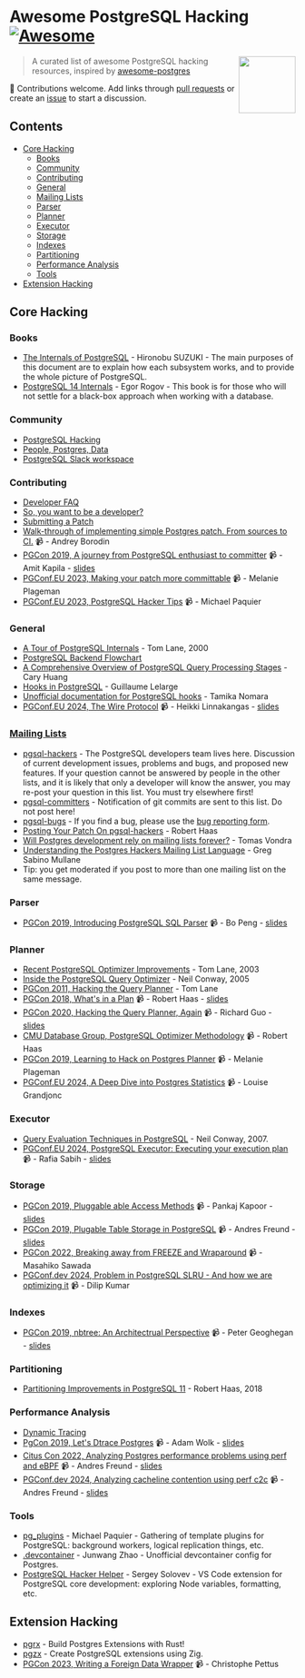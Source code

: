 # Awesome PostgreSQL Hacking [![Awesome](https://awesome.re/badge.svg)](https://awesome.re)

[<img src="https://wiki.postgresql.org/images/a/a4/PostgreSQL_logo.3colors.svg" align="right" width="100">](https://www.postgresql.org/)

> A curated list of awesome PostgreSQL hacking resources, inspired by [awesome-postgres](https://github.com/dhamaniasad/awesome-postgres)

 :elephant: Contributions welcome. Add links through [pull requests](https://github.com/pghacking/awesome/pulls) or create an [issue](https://github.com/pghacking/awesome/issues) to start a discussion.

## Contents

- [Core Hacking](#core-hacking)
    - [Books](#books)
    - [Community](#community)
    - [Contributing](#contributing)
    - [General](#general)
    - [Mailing Lists](#mailing-lists)
    - [Parser](#parser)
    - [Planner](#planner)
    - [Executor](#executor)
    - [Storage](#storage)
    - [Indexes](#indexes)
    - [Partitioning](#partitioning)
    - [Performance Analysis](#performance-analysis)
    - [Tools](#tools)
- [Extension Hacking](#extension-hacking)

## Core Hacking

### Books

- [The Internals of PostgreSQL](https://www.interdb.jp/pg/index.html) - Hironobu SUZUKI - The main purposes of this document are to explain how each subsystem works, and to provide the whole picture of PostgreSQL.
- [PostgreSQL 14 Internals](https://edu.postgrespro.com/postgresql_internals-14_en.pdf) - Egor Rogov - This book is for those who will not settle for a black-box approach when working with a database.

### Community

- [PostgreSQL Hacking](https://discord.gg/bx2G9KWyrY)
- [People, Postgres, Data](https://discord.com/invite/bW2hsax8We)
- [PostgreSQL Slack workspace](https://pgtreats.info/slack-invite)

### Contributing

- [Developer FAQ](https://wiki.postgresql.org/wiki/Developer_FAQ)
- [So, you want to be a developer?](https://wiki.postgresql.org/wiki/So,_you_want_to_be_a_developer%3F)
- [Submitting a Patch](https://wiki.postgresql.org/wiki/Submitting_a_Patch)
- [Walk-through of implementing simple Postgres patch. From sources to CI.](https://www.youtube.com/watch?v=rihfAnd_leM) 📹 - Andrey Borodin
- [PGCon 2019, A journey from PostgreSQL enthusiast to committer](https://www.youtube.com/watch?v=0RbnI-6xhGo) 📹 - Amit Kapila - [slides](https://www.pgcon.org/2019/schedule/events/1327.en.html)
- [PGConf.EU 2023, Making your patch more committable](https://www.youtube.com/watch?v=oXJbFy0JJkI) 📹 - Melanie Plageman
- [PGConf.EU 2023, PostgreSQL Hacker Tips](https://www.youtube.com/watch?v=hIBwLGLsqKI) 📹 - Michael Paquier

### General

- [A Tour of PostgreSQL Internals](https://www.postgresql.org/files/developer/tour.pdf) - Tom Lane, 2000
- [PostgreSQL Backend Flowchart](https://www.postgresql.org/developer/backend/)
- [A Comprehensive Overview of PostgreSQL Query Processing Stages](https://www.highgo.ca/2024/01/26/a-comprehensive-overview-of-postgresql-query-processing-stages/) - Cary Huang
- [Hooks in PostgreSQL](https://wiki.postgresql.org/images/e/e3/Hooks_in_postgresql.pdf) - Guillaume Lelarge
- [Unofficial documentation for PostgreSQL hooks](https://github.com/taminomara/psql-hooks) - Tamika Nomara
- [PGConf.EU 2024, The Wire Protocol](https://www.youtube.com/watch?v=FBPubrwGKhI) 📹 - Heikki Linnakangas - [slides](https://www.postgresql.eu/events/pgconfeu2024/sessions/session/5897/slides/589/Postgres%20protocol.pdf)

### [Mailing Lists](https://www.postgresql.org/list/)

- [pgsql-hackers](https://www.postgresql.org/list/pgsql-hackers/) - The PostgreSQL developers team lives here. Discussion of current development issues, problems and bugs, and proposed new features. If your question cannot be answered by people in the other lists, and it is likely that only a developer will know the answer, you may re-post your question in this list. You must try elsewhere first!
- [pgsql-committers](https://www.postgresql.org/list/pgsql-committers/) - Notification of git commits are sent to this list. Do not post here!
- [pgsql-bugs](https://www.postgresql.org/list/pgsql-bugs/) - If you find a bug, please use the [bug reporting form](http://www.postgresql.org/support/submitbug).
- [Posting Your Patch On pgsql-hackers](https://rhaas.blogspot.com/2024/08/posting-your-patch-on-pgsql-hackers.html) - Robert Haas
- [Will Postgres development rely on mailing lists forever?](https://vondra.me/posts/will-postgres-rely-on-mailing-lists-forever/) - Tomas Vondra
- [Understanding the Postgres Hackers Mailing List Language](https://www.crunchydata.com/blog/understanding-the-postgres-hackers-mailing-list) - Greg Sabino Mullane
- Tip: you get moderated if you post to more than one mailing list on the same message.

### Parser

- [PGCon 2019, Introducing PostgreSQL SQL Parser](https://www.youtube.com/watch?v=LQ6szIyLDfE) 📹 - Bo Peng - [slides](https://www.pgcon.org/2019/schedule/attachments/556_PostgreSQL_SQL_parser.pdf)

### Planner

- [Recent PostgreSQL Optimizer Improvements](https://www.postgresql.org/files/developer/optimizer.pdf) - Tom Lane, 2003
- [Inside the PostgreSQL Query Optimizer](https://www.neilconway.org/talks/optimizer/optimizer.pdf) - Neil Conway, 2005
- [PGCon 2011, Hacking the Query Planner](https://www.pgcon.org/2011/schedule/attachments/188_Planner%20talk.pdf) - Tom Lane
- [PGCon 2018, What's in a Plan](https://www.youtube.com/watch?v=YH0zRk7NSfE) 📹 - Robert Haas - [slides](https://drive.google.com/file/d/1U5ZO8FwiaHZqX3nPl40TOMKjWmOVqH_f/view)
- [PGCon 2020, Hacking the Query Planner, Again](https://www.youtube.com/watch?v=wTg02tniO2A) 📹 - Richard Guo - [slides](https://www.pgcon.org/events/pgcon_2020/sessions/session/39/slides/7/Hacking%20the%20Query%20Planner,%20Again.pdf)
- [CMU Database Group, PostgreSQL Optimizer Methodology](https://www.youtube.com/watch?v=XA3SBgcZwtE) 📹 - Robert Haas
- [PGCon 2019, Learning to Hack on Postgres Planner](https://www.youtube.com/watch?v=j7UPVU5UCV4) 📹 - Melanie Plageman
- [PGConf.EU 2024, A Deep Dive into Postgres Statistics](https://www.youtube.com/watch?v=ApAClPFJ_rU) 📹 - Louise Grandjonc

### Executor

- [Query Evaluation Techniques in PostgreSQL](https://www.neilconway.org/talks/executor.pdf) - Neil Conway, 2007.
- [PGConf.EU 2024, PostgreSQL Executor: Executing your execution plan](https://www.youtube.com/watch?v=jFlVjmlicy4) 📹 - Rafia Sabih - [slides](https://www.postgresql.eu/events/pgconfeu2024/sessions/session/5593/slides/565/PgConfEu2024.pdf)

### Storage

- [PGCon 2019, Pluggable able Access Methods](https://www.youtube.com/watch?v=5RCkZl5HNiQ) 📹 - Pankaj Kapoor - [slides](https://www.pgcon.org/2019/schedule/attachments/536_pgcon2019_pluggable_table_AM_V1.3.pdf)
- [PGCon 2019, Plugable Table Storage in PostgreSQL](https://www.youtube.com/watch?v=mTfvA9EQIz8) 📹 - Andres Freund - [slides](https://anarazel.de/talks/2019-05-30-pgcon-pluggable-table-storage/pluggable.pdf)
- [PGCon 2022, Breaking away from FREEZE and Wraparound](https://www.youtube.com/watch?v=4tfyT9Putzo) 📹 - Masahiko Sawada
- [PGConf.dev 2024, Problem in PostgreSQL SLRU - And how we are optimizing it](https://www.youtube.com/watch?v=74xAqgS2thY) 📹 - Dilip Kumar

### Indexes

- [PGCon 2019, nbtree: An Architectrual Perspective](https://www.youtube.com/watch?v=p5RaATILoiE) 📹 - Peter Geoghegan - [slides](https://www.pgcon.org/2019/schedule/attachments/518_nbtree-arch-pgcon.pdf)

### Partitioning

- [Partitioning Improvements in PostgreSQL 11](https://drive.google.com/file/d/15GtmKW7AM_7N-L6b-zyRVwMCX9oT9Yeq/view) - Robert Haas, 2018

### Performance Analysis

- [Dynamic Tracing](https://www.postgresql.org/docs/current/dynamic-trace.html)
- [PgCon 2019, Let's Dtrace Postgres](https://www.youtube.com/watch?v=Brt41xnMZqo) 📹 - Adam Wolk - [slides](https://www.pgcon.org/2019/schedule/attachments/541_Let's%20(D)Trace%20Postgres%20tracing%20the%20madness.pdf)
- [Citus Con 2022, Analyzing Postgres performance problems using perf and eBPF](https://www.youtube.com/watch?v=HghP4D72Noc) 📹 - Andres Freund - [slides](https://anarazel.de/talks/2022-04-12-cituscon/perf-bpf.pdf)
- [PGConf.dev 2024, Analyzing cacheline contention using perf c2c](https://www.youtube.com/watch?v=dLrqQOCRFOU) 📹 - Andres Freund - [slides](https://anarazel.de/talks/2024-05-29-pgconf-dev-c2c/postgres-perf-c2c.pdf)

### Tools

- [pg_plugins](https://github.com/michaelpq/pg_plugins) - Michael Paquier - Gathering of template plugins for PostgreSQL: background workers, logical replication things, etc.
- [.devcontainer](https://github.com/pghacking/.devcontainer) - Junwang Zhao - Unofficial devcontainer config for Postgres.
- [PostgreSQL Hacker Helper](https://github.com/ashenBlade/postgres-dev-helper) - Sergey Solovev - VS Code extension for PostgreSQL core development: exploring Node variables, formatting, etc.

## Extension Hacking

- [pgrx](https://github.com/pgcentralfoundation/pgrx) - Build Postgres Extensions with Rust!
- [pgzx](https://github.com/xataio/pgzx) - Create PostgreSQL extensions using Zig.
- [PGCon 2023, Writing a Foreign Data Wrapper](https://www.youtube.com/watch?v=7wuDJxpU7Fo) 📹 - Christophe Pettus
